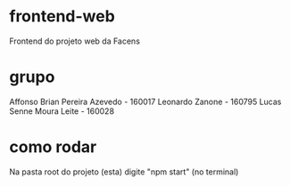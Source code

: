 # frontend-web
Frontend do projeto web da Facens

# grupo
Affonso Brian Pereira Azevedo - 160017
Leonardo Zanone - 160795
Lucas Senne Moura Leite - 160028 

# como rodar
Na pasta root do projeto (esta) digite "npm start" (no terminal)

